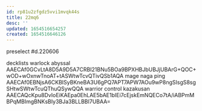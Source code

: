 ```yaml
---
id: rp81u2zfgdz5vvi1mvqk44s
title: 22mq6
desc: ''
updated: 1654516654257
created: 1654516646126
---
```



preselect #d.220606

decklists
  warlock abyssal
AAECAf0GCvLtA8D5A9D5A7CRBI21BNu5BOa9BPXHBJbUBJjUBArG+QOC+wOD+wOxnwTnoAT+tASWtwTcvQTivQSb1AQA
  mage naga ping
AAECAf0EBNjsA6CKBISyBKneBA3U6gPQ7APT7APW7AOu9wP8ngSIsgS8sgSHtwSWtwTcuQThuQSywQQA
  warrior control kazakusan
AAECAQcKpu8DvIoEiKAEpa0EhLAE5bAE1bIEi7cEjskEmNQECo7tA/iABPmMBPqMBImgBNKsBIy3BJa3BLLBBI7UBAA=
